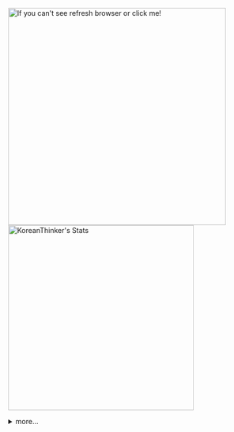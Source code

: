 <p  >
  <a target="_blank" href="https://github-readme-stats.vercel.app/api/wakatime?username=KoreanThinker&layout=compact&theme=dark&hide_border=true&langs_count=32" >
    <img width="440px"  src="https://github-readme-stats.vercel.app/api/wakatime?username=KoreanThinker&layout=compact&theme=dark&hide_border=true&langs_count=6" alt="If you can't see refresh browser or click me!" /> 
  </a>
    <img width="375px" src="https://github-readme-stats.vercel.app/api?username=KoreanThinker&theme=dark&hide_border=true&count_private=true" alt="KoreanThinker's Stats" />
</p>
<details>
<summary>more...</summary>
 
    
<!--START_SECTION:waka-->
**I'm a Night 🦉** 

```text
🌞 Morning    15 commits     ░░░░░░░░░░░░░░░░░░░░░░░░░   1.45% 
🌆 Daytime    326 commits    ████████░░░░░░░░░░░░░░░░░   31.56% 
🌃 Evening    606 commits    ██████████████░░░░░░░░░░░   58.66% 
🌙 Night      86 commits     ██░░░░░░░░░░░░░░░░░░░░░░░   8.33%

```
📅 **I'm Most Productive on Monday** 

```text
Monday       182 commits    ████░░░░░░░░░░░░░░░░░░░░░   17.62% 
Tuesday      171 commits    ████░░░░░░░░░░░░░░░░░░░░░   16.55% 
Wednesday    175 commits    ████░░░░░░░░░░░░░░░░░░░░░   16.94% 
Thursday     179 commits    ████░░░░░░░░░░░░░░░░░░░░░   17.33% 
Friday       142 commits    ███░░░░░░░░░░░░░░░░░░░░░░   13.75% 
Saturday     88 commits     ██░░░░░░░░░░░░░░░░░░░░░░░   8.52% 
Sunday       96 commits     ██░░░░░░░░░░░░░░░░░░░░░░░   9.29%

```


📊 **This Week I Spent My Time On** 

```text
⌚︎ Time Zone: Asia/Seoul

🐱‍💻 Projects: 
react-native-instagram-li9 hrs 51 mins       ███████░░░░░░░░░░░░░░░░░░   30.27% 
WebAutomantionPreTest    9 hrs 35 mins       ███████░░░░░░░░░░░░░░░░░░   29.5% 
gilberto                 4 hrs 50 mins       ███░░░░░░░░░░░░░░░░░░░░░░   14.85% 
backend-nest             3 hrs 17 mins       ██░░░░░░░░░░░░░░░░░░░░░░░   10.14% 
front                    2 hrs 13 mins       █░░░░░░░░░░░░░░░░░░░░░░░░   6.82%

```


 Last Updated on 25/12/2021
<!--END_SECTION:waka-->
</details>
